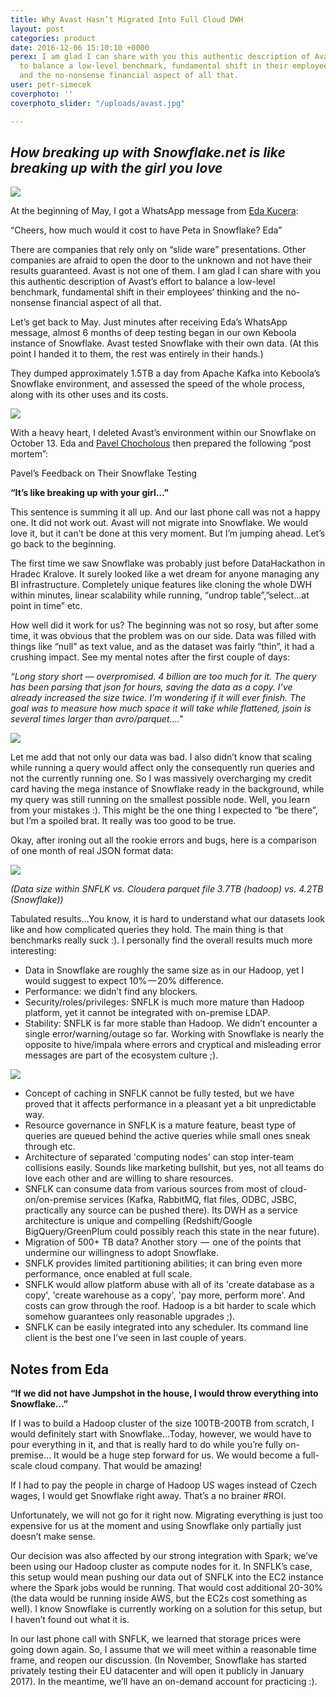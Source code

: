 ```yaml
---
title: Why Avast Hasn’t Migrated Into Full Cloud DWH
layout: post
categories: product
date: 2016-12-06 15:10:10 +0000
perex: I am glad I can share with you this authentic description of Avast’s effort
  to balance a low-level benchmark, fundamental shift in their employees’ thinking
  and the no-nonsense financial aspect of all that.
user: petr-simecek
coverphoto: ''
coverphoto_slider: "/uploads/avast.jpg"

---
```

## _How breaking up with Snowflake.net is like breaking up with the girl you love_

![](/uploads/avast1.jpg)

At the beginning of May, I got a WhatsApp message from [Eda Kucera](https://www.linkedin.com/in/edakucera):

“Cheers, how much would it cost to have Peta in Snowflake? Eda”

There are companies that rely only on “slide ware” presentations. Other companies are afraid to open the door to the unknown and not have their results guaranteed. Avast is not one of them. I am glad I can share with you this authentic description of Avast’s effort to balance a low-level benchmark, fundamental shift in their employees’ thinking and the no-nonsense financial aspect of all that.

Let’s get back to May. Just minutes after receiving Eda’s WhatsApp message, almost 6 months of deep testing began in our own Keboola instance of Snowflake. Avast tested Snowflake with their own data. (At this point I handed it to them, the rest was entirely in their hands.)

They dumped approximately 1.5TB a day from Apache Kafka into Keboola’s Snowflake environment, and assessed the speed of the whole process, along with its other uses and its costs.

![](/uploads/avast2.jpg)

With a heavy heart, I deleted Avast’s environment within our Snowflake on October 13. Eda and [Pavel Chocholous](https://www.linkedin.com/in/pavel-chocholous-7779228) then prepared the following “post mortem”:

Pavel’s Feedback on Their Snowflake Testing

**“It’s like breaking up with your girl…”**

This sentence is summing it all up. And our last phone call was not a happy one. It did not work out. Avast will not migrate into Snowflake. We would love it, but it can’t be done at this very moment. But I’m jumping ahead. Let’s go back to the beginning.

The first time we saw Snowflake was probably just before DataHackathon in Hradec Kralove. It surely looked like a wet dream for anyone managing any BI infrastructure. Completely unique features like cloning the whole DWH within minutes, linear scalability while running, “undrop table”,”select…at point in time” etc.

How well did it work for us? The beginning was not so rosy, but after some time, it was obvious that the problem was on our side. Data was filled with things like “null” as text value, and as the dataset was fairly “thin”, it had a crushing impact. See my mental notes after the first couple of days:

_“Long story short — overpromised. 4 billion are too much for it. The query has been parsing that json for hours, saving the data as a copy. I’ve already increased the size twice. I’m wondering if it will ever finish. The goal was to measure how much space it will take while flattened, jsoin is several times larger than avro/parquet…."_

![](/uploads/avast3.jpg)

Let me add that not only our data was bad. I also didn’t know that scaling while running a query would affect only the consequently run queries and not the currently running one. So I was massively overcharging my credit card having the mega instance of Snowflake ready in the background, while my query was still running on the smallest possible node. Well, you learn from your mistakes :). This might be the one thing I expected to “be there”, but I’m a spoiled brat. It really was too good to be true.

Okay, after ironing out all the rookie errors and bugs, here is a comparison of one month of real JSON format data:

![](/uploads/avastTable.jpg)

_(Data size within SNFLK vs. Cloudera parquet file 3.7TB (hadoop) vs. 4.2TB (Snowflake))_

Tabulated results…You know, it is hard to understand what our datasets look like and how complicated queries they hold. The main thing is that benchmarks really suck :). I personally find the overall results much more interesting:

* Data in Snowflake are roughly the same size as in our Hadoop, yet I would suggest to expect 10% — 20% difference.
* Performance: we didn’t find any blockers.
* Security/roles/privileges: SNFLK is much more mature than Hadoop platform, yet it cannot be integrated with on-premise LDAP.
* Stability: SNFLK is far more stable than Hadoop. We didn’t encounter a single error/warning/outage so far. Working with Snowflake is nearly the opposite to hive/impala where errors and cryptical and misleading error messages are part of the ecosystem culture ;).

![](/uploads/avast4.jpg)

* Concept of caching in SNFLK cannot be fully tested, but we have proved that it affects performance in a pleasant yet a bit unpredictable way.
* Resource governance in SNFLK is a mature feature, beast type of queries are queued behind the active queries while small ones sneak through etc.
* Architecture of separated 'computing nodes' can stop inter-team collisions easily. Sounds like marketing bullshit, but yes, not all teams do love each other and are willing to share resources.
* SNFLK can consume data from various sources from most of cloud-on/on-premise services (Kafka, RabbitMQ, flat files, ODBC, JSBC, practically any source can be pushed there). Its DWH as a service architecture is unique and compelling (Redshift/Google BigQuery/GreenPlum could possibly reach this state in the near future).
* Migration of 500+ TB data? Another story  —  one of the points that undermine our willingness to adopt Snowflake.
* SNFLK provides limited partitioning abilities; it can bring even more performance, once enabled at full scale.
* SNFLK would allow platform abuse with all of its 'create database as a copy', 'create warehouse as a copy', 'pay more, perform more'. And costs can grow through the roof. Hadoop is a bit harder to scale which somehow guarantees only reasonable upgrades ;).
* SNFLK can be easily integrated into any scheduler. Its command line client is the best one I’ve seen in last couple of years.

## Notes from Eda

**“If we did not have Jumpshot in the house, I would throw everything into Snowflake…”**

If I was to build a Hadoop cluster of the size 100TB-200TB from scratch, I would definitely start with Snowflake…Today, however, we would have to pour everything in it, and that is really hard to do while you’re fully on-premise… It would be a huge step forward for us. We would become a full-scale cloud company. That would be amazing!

If I had to pay the people in charge of Hadoop US wages instead of Czech wages, I would get Snowflake right away. That’s a no brainer #ROI.

Unfortunately, we will not go for it right now. Migrating everything is just too expensive for us at the moment and using Snowflake only partially just doesn’t make sense.

Our decision was also affected by our strong integration with Spark; we’ve been using our Hadoop cluster as compute nodes for it. In SNFLK’s case, this setup would mean pushing our data out of SNFLK into the EC2 instance where the Spark jobs would be running. That would cost additional 20-30% (the data would be running inside AWS, but the EC2s cost something as well). I know Snowflake is currently working on a solution for this setup, but I haven’t found out what it is.

In our last phone call with SNFLK, we learned that storage prices were going down again. So, I assume that we will meet within a reasonable time frame, and reopen our discussion. (In November, Snowflake has started privately testing their EU datacenter and will open it publicly in January 2017). In the meantime, we’ll have an on-demand account for practicing :).